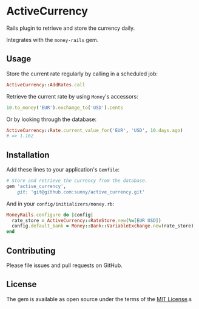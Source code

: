 # ActiveCurrency

Rails plugin to retrieve and store the currency daily.

Integrates with the `money-rails` gem.

## Usage

Store the current rate regularly by calling in a scheduled job:

```rb
ActiveCurrency::AddRates.call
```

Retrieve the current rate by using `Money`'s accessors:

```rb
10.to_money('EUR').exchange_to('USD').cents
```

Or by looking through the database:

```rb
ActiveCurrency::Rate.current_value_for('EUR', 'USD', 10.days.ago)
# => 1.162
```

## Installation

Add these lines to your application's `Gemfile`:

```rb
# Store and retrieve the currency from the database.
gem 'active_currency',
    git: 'git@github.com:sunny/active_currency.git'
```

And in your `config/initializers/money.rb`:

```rb
MoneyRails.configure do |config|
  rate_store = ActiveCurrency::RateStore.new(%w[EUR USD])
  config.default_bank = Money::Bank::VariableExchange.new(rate_store)
end
```


## Contributing

Please file issues and pull requests on GitHub.

## License

The gem is available as open source under the terms of the
[MIT License](http://opensource.org/licenses/MIT).s

